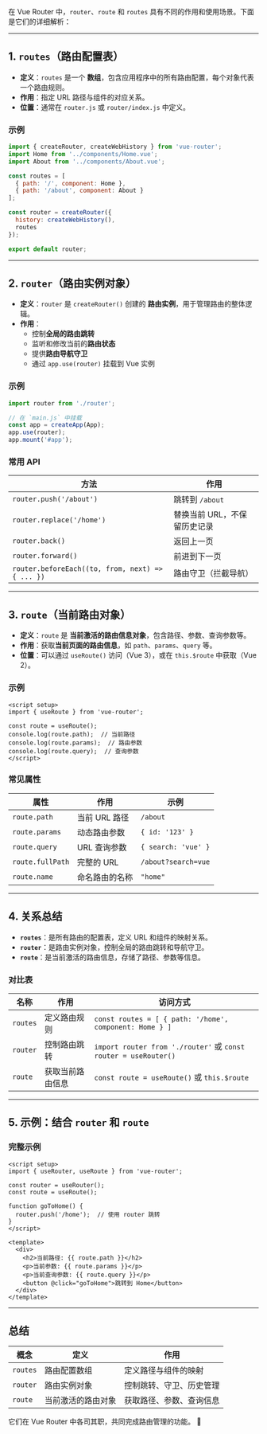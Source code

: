在 Vue Router 中，`router`、`route` 和 `routes` 具有不同的作用和使用场景。下面是它们的详细解析：

---

## **1. `routes`（路由配置表）**

- **定义**：`routes` 是一个 **数组**，包含应用程序中的所有路由配置，每个对象代表一个路由规则。
- **作用**：指定 URL 路径与组件的对应关系。
- **位置**：通常在 `router.js` 或 `router/index.js` 中定义。

### **示例**

```js
import { createRouter, createWebHistory } from 'vue-router';
import Home from '../components/Home.vue';
import About from '../components/About.vue';

const routes = [
  { path: '/', component: Home },
  { path: '/about', component: About }
];

const router = createRouter({
  history: createWebHistory(),
  routes
});

export default router;
```

---

## **2. `router`（路由实例对象）**

- **定义**：`router` 是 `createRouter()` 创建的 **路由实例**，用于管理路由的整体逻辑。
- **作用**：
    - 控制**全局的路由跳转**
    - 监听和修改当前的**路由状态**
    - 提供**路由导航守卫**
    - 通过 `app.use(router)` 挂载到 Vue 实例

### **示例**

```js
import router from './router';

// 在 `main.js` 中挂载
const app = createApp(App);
app.use(router);
app.mount('#app');
```

### **常用 API**

|方法|作用|
|---|---|
|`router.push('/about')`|跳转到 `/about`|
|`router.replace('/home')`|替换当前 URL，不保留历史记录|
|`router.back()`|返回上一页|
|`router.forward()`|前进到下一页|
|`router.beforeEach((to, from, next) => { ... })`|路由守卫（拦截导航）|

---

## **3. `route`（当前路由对象）**

- **定义**：`route` 是 **当前激活的路由信息对象**，包含路径、参数、查询参数等。
- **作用**：获取**当前页面的路由信息**，如 `path`、`params`、`query` 等。
- **位置**：可以通过 `useRoute()` 访问（Vue 3），或在 `this.$route` 中获取（Vue 2）。

### **示例**

```vue
<script setup>
import { useRoute } from 'vue-router';

const route = useRoute();
console.log(route.path);  // 当前路径
console.log(route.params);  // 路由参数
console.log(route.query);  // 查询参数
</script>
```

### **常见属性**

|属性|作用|示例|
|---|---|---|
|`route.path`|当前 URL 路径|`/about`|
|`route.params`|动态路由参数|`{ id: '123' }`|
|`route.query`|URL 查询参数|`{ search: 'vue' }`|
|`route.fullPath`|完整的 URL|`/about?search=vue`|
|`route.name`|命名路由的名称|`"home"`|

---

## **4. 关系总结**

- **`routes`**：是所有路由的配置表，定义 URL 和组件的映射关系。
- **`router`**：是路由实例对象，控制全局的路由跳转和导航守卫。
- **`route`**：是当前激活的路由信息，存储了路径、参数等信息。

### **对比表**

|名称|作用|访问方式|
|---|---|---|
|`routes`|定义路由规则|`const routes = [ { path: '/home', component: Home } ]`|
|`router`|控制路由跳转|`import router from './router'` 或 `const router = useRouter()`|
|`route`|获取当前路由信息|`const route = useRoute()` 或 `this.$route`|

---

## **5. 示例：结合 `router` 和 `route`**

### **完整示例**

```vue
<script setup>
import { useRouter, useRoute } from 'vue-router';

const router = useRouter();
const route = useRoute();

function goToHome() {
  router.push('/home');  // 使用 router 跳转
}
</script>

<template>
  <div>
    <h2>当前路径: {{ route.path }}</h2>
    <p>当前参数: {{ route.params }}</p>
    <p>当前查询参数: {{ route.query }}</p>
    <button @click="goToHome">跳转到 Home</button>
  </div>
</template>
```

---

## **总结**

|概念|定义|作用|
|---|---|---|
|`routes`|路由配置数组|定义路径与组件的映射|
|`router`|路由实例对象|控制跳转、守卫、历史管理|
|`route`|当前激活的路由对象|获取路径、参数、查询信息|

它们在 Vue Router 中各司其职，共同完成路由管理的功能。 🚀